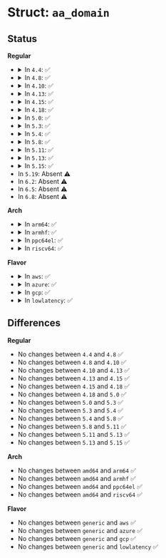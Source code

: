 # Struct: <code>aa_domain</code>

## Status
<b>Regular</b>
<ul>
<li>
<details>
<summary>In <code>4.4</code>: ✅</summary>

```c
struct aa_domain {
    int size;
    char **table;
};
```
</details>
</li>
<li>
<details>
<summary>In <code>4.8</code>: ✅</summary>

```c
struct aa_domain {
    int size;
    char **table;
};
```
</details>
</li>
<li>
<details>
<summary>In <code>4.10</code>: ✅</summary>

```c
struct aa_domain {
    int size;
    char **table;
};
```
</details>
</li>
<li>
<details>
<summary>In <code>4.13</code>: ✅</summary>

```c
struct aa_domain {
    int size;
    char **table;
};
```
</details>
</li>
<li>
<details>
<summary>In <code>4.15</code>: ✅</summary>

```c
struct aa_domain {
    int size;
    char **table;
};
```
</details>
</li>
<li>
<details>
<summary>In <code>4.18</code>: ✅</summary>

```c
struct aa_domain {
    int size;
    char **table;
};
```
</details>
</li>
<li>
<details>
<summary>In <code>5.0</code>: ✅</summary>

```c
struct aa_domain {
    int size;
    char **table;
};
```
</details>
</li>
<li>
<details>
<summary>In <code>5.3</code>: ✅</summary>

```c
struct aa_domain {
    int size;
    char **table;
};
```
</details>
</li>
<li>
<details>
<summary>In <code>5.4</code>: ✅</summary>

```c
struct aa_domain {
    int size;
    char **table;
};
```
</details>
</li>
<li>
<details>
<summary>In <code>5.8</code>: ✅</summary>

```c
struct aa_domain {
    int size;
    char **table;
};
```
</details>
</li>
<li>
<details>
<summary>In <code>5.11</code>: ✅</summary>

```c
struct aa_domain {
    int size;
    char **table;
};
```
</details>
</li>
<li>
<details>
<summary>In <code>5.13</code>: ✅</summary>

```c
struct aa_domain {
    int size;
    char **table;
};
```
</details>
</li>
<li>
<details>
<summary>In <code>5.15</code>: ✅</summary>

```c
struct aa_domain {
    int size;
    char **table;
};
```
</details>
</li>
<li>
In <code>5.19</code>: Absent ⚠️
</li>
<li>
In <code>6.2</code>: Absent ⚠️
</li>
<li>
In <code>6.5</code>: Absent ⚠️
</li>
<li>
In <code>6.8</code>: Absent ⚠️
</li>
</ul>
<b>Arch</b>
<ul>
<li>
<details>
<summary>In <code>arm64</code>: ✅</summary>

```c
struct aa_domain {
    int size;
    char **table;
};
```
</details>
</li>
<li>
<details>
<summary>In <code>armhf</code>: ✅</summary>

```c
struct aa_domain {
    int size;
    char **table;
};
```
</details>
</li>
<li>
<details>
<summary>In <code>ppc64el</code>: ✅</summary>

```c
struct aa_domain {
    int size;
    char **table;
};
```
</details>
</li>
<li>
<details>
<summary>In <code>riscv64</code>: ✅</summary>

```c
struct aa_domain {
    int size;
    char **table;
};
```
</details>
</li>
</ul>
<b>Flavor</b>
<ul>
<li>
<details>
<summary>In <code>aws</code>: ✅</summary>

```c
struct aa_domain {
    int size;
    char **table;
};
```
</details>
</li>
<li>
<details>
<summary>In <code>azure</code>: ✅</summary>

```c
struct aa_domain {
    int size;
    char **table;
};
```
</details>
</li>
<li>
<details>
<summary>In <code>gcp</code>: ✅</summary>

```c
struct aa_domain {
    int size;
    char **table;
};
```
</details>
</li>
<li>
<details>
<summary>In <code>lowlatency</code>: ✅</summary>

```c
struct aa_domain {
    int size;
    char **table;
};
```
</details>
</li>
</ul>

## Differences
<b>Regular</b>
<ul>
<li>
No changes between <code>4.4</code> and <code>4.8</code> ✅
</li>
<li>
No changes between <code>4.8</code> and <code>4.10</code> ✅
</li>
<li>
No changes between <code>4.10</code> and <code>4.13</code> ✅
</li>
<li>
No changes between <code>4.13</code> and <code>4.15</code> ✅
</li>
<li>
No changes between <code>4.15</code> and <code>4.18</code> ✅
</li>
<li>
No changes between <code>4.18</code> and <code>5.0</code> ✅
</li>
<li>
No changes between <code>5.0</code> and <code>5.3</code> ✅
</li>
<li>
No changes between <code>5.3</code> and <code>5.4</code> ✅
</li>
<li>
No changes between <code>5.4</code> and <code>5.8</code> ✅
</li>
<li>
No changes between <code>5.8</code> and <code>5.11</code> ✅
</li>
<li>
No changes between <code>5.11</code> and <code>5.13</code> ✅
</li>
<li>
No changes between <code>5.13</code> and <code>5.15</code> ✅
</li>
</ul>
<b>Arch</b>
<ul>
<li>
No changes between <code>amd64</code> and <code>arm64</code> ✅
</li>
<li>
No changes between <code>amd64</code> and <code>armhf</code> ✅
</li>
<li>
No changes between <code>amd64</code> and <code>ppc64el</code> ✅
</li>
<li>
No changes between <code>amd64</code> and <code>riscv64</code> ✅
</li>
</ul>
<b>Flavor</b>
<ul>
<li>
No changes between <code>generic</code> and <code>aws</code> ✅
</li>
<li>
No changes between <code>generic</code> and <code>azure</code> ✅
</li>
<li>
No changes between <code>generic</code> and <code>gcp</code> ✅
</li>
<li>
No changes between <code>generic</code> and <code>lowlatency</code> ✅
</li>
</ul>
